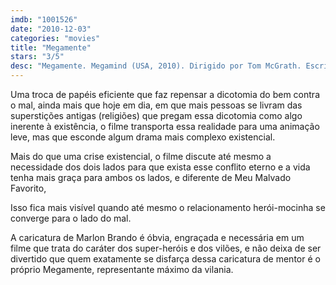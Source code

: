 ```yaml
---
imdb: "1001526"
date: "2010-12-03"
categories: "movies"
title: "Megamente"
stars: "3/5"
desc: "Megamente. Megamind (USA, 2010). Dirigido por Tom McGrath. Escrito por Alan J. Schoolcraft, Brent Simons. Com Will Ferrell, Brad Pitt, Tina Fey, Jonah Hill, David Cross, Ben Stiller, Justin Theroux, Jessica Schulte, Tom McGrath."
---
```

Uma troca de papéis eficiente que faz repensar a dicotomia do bem contra o mal, ainda mais que hoje em dia, em que mais pessoas se livram das superstições antigas (religiões) que pregam essa dicotomia como algo inerente à existência, o filme transporta essa realidade para uma animação leve, mas que esconde algum drama mais complexo existencial.

Mais do que uma crise existencial, o filme discute até mesmo a necessidade dos dois lados para que exista esse conflito eterno e a vida tenha mais graça para ambos os lados, e diferente de Meu Malvado Favorito, 

Isso fica mais visível quando até mesmo o relacionamento herói-mocinha se converge para o lado do mal.

A caricatura de Marlon Brando é óbvia, engraçada e necessária em um filme que trata do caráter dos super-heróis e dos vilões, e não deixa de ser divertido que quem exatamente se disfarça dessa caricatura de mentor é o próprio Megamente, representante máximo da vilania.


